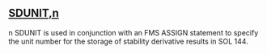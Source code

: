 ## [SDUNIT,n](https://help.hexagonmi.com/bundle/MSC_Nastran_2022.4/page/Nastran_Combined_Book/qrg/parameters/TOC.SDUNIT.n.xhtml)

n SDUNIT is used in conjunction with an FMS ASSIGN statement to specify the unit number for the storage of stability derivative results in SOL 144.

